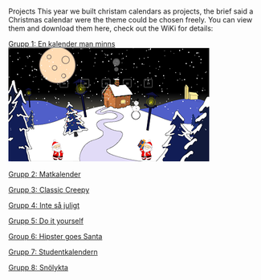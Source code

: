 #
Projects
This year we built christam calendars as projects, the brief said a Christmas calendar were the theme could be chosen freely.
You can view them and download them here, check out the WiKi for details:

[Grupp 1: En kalender man minns](https://github.com/antonilund/IxDkalender2015)
![](https://github.com/MahApp/P1_2015/blob/master/images/Grupp1small.png)

[Grupp 2: Matkalender](https://github.com/aminamuftic/julkalender)

[Grupp 3: Classic Creepy](https://github.com/MartenFriman/Julkalender-IDK-g3)

[Grupp 4: Inte så juligt](https://github.com/IvyEnyo/julkalender)

[Grupp 5: Do it yourself](https://github.com/KHallberg/Jul_grupp_5)

[Group 6: Hipster goes Santa](https://github.com/emilberzen/grupp6)

[Grupp 7: Studentkalendern](https://github.com/MarcusHakansson/Studentkalendern)

[Grupp 8: Snölykta](https://github.com/HyvelTjuven/Julkalender)


